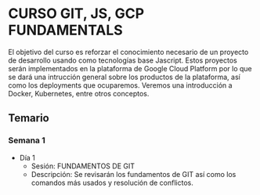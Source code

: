 # CURSO GIT, JS, GCP FUNDAMENTALS

El objetivo del curso es reforzar el conocimiento necesario de un proyecto de desarrollo usando como tecnologías base Jascript. Estos proyectos serán implementados en la plataforma de Google Cloud Platform por lo que se dará una intrucción general sobre los productos de la plataforma, así como los deployments que ocuparemos. Veremos una introducción a Docker, Kubernetes, entre otros conceptos.

## Temario

### Semana 1

- Día 1
  - Sesión: FUNDAMENTOS DE GIT
  - Descripción: Se revisarán los fundamentos de GIT así como los comandos más usados y resolución de conflictos.
